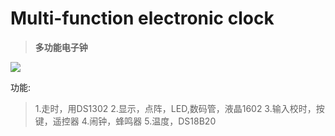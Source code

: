 # Multi-function electronic clock
 
 > **多功能电子钟**

![](images/图片一.png)

功能:
> 1.走时，用DS1302
> 2.显示，点阵，LED,数码管，液晶1602
> 3.输入校时，按键，遥控器
> 4.闹钟，蜂鸣器
> 5.温度，DS18B20
